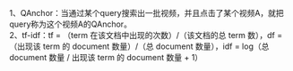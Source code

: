 1、QAnchor：当通过某个query搜索出一批视频，并且点击了某个视频A，就把query称为这个视频A的QAnchor。<br> 
2、tf-idf：tf = （term 在该文档中出现的次数）/（该文档的总 term 数），df = （出现该 term 的 document 数量）/（总 document 数量），idf = log（总 document 数量 / 出现该 term 的 document 数量 + 1）

